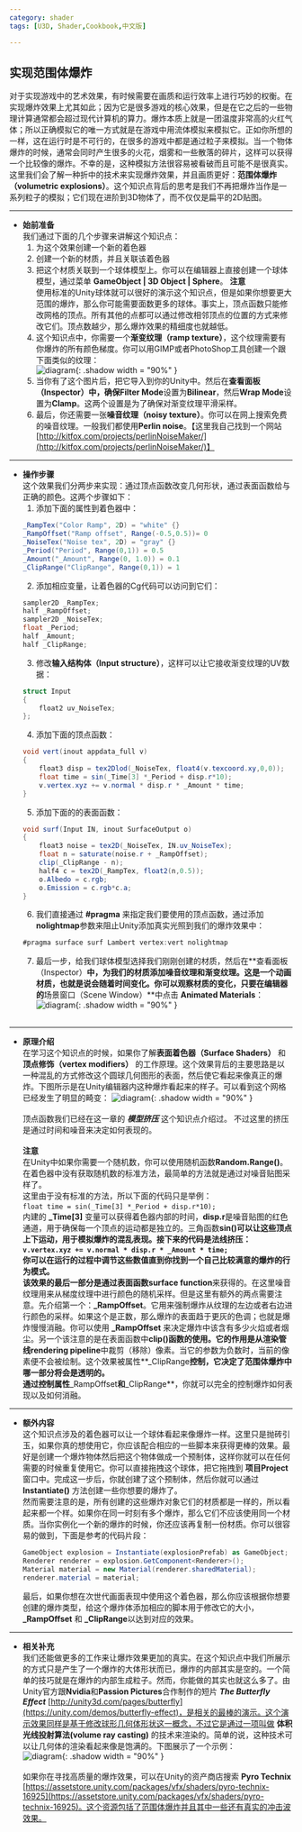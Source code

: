 ```yaml
---
category: shader
tags: [U3D, Shader,Cookbook,中文版]

---
```


## 实现范围体爆炸
对于实现游戏中的艺术效果，有时候需要在画质和运行效率上进行巧妙的权衡。在实现爆炸效果上尤其如此；因为它是很多游戏的核心效果，但是在它之后的一些物理计算通常都会超过现代计算机的算力。爆炸本质上就是一团温度非常高的火红气体；所以正确模拟它的唯一方式就是在游戏中用流体模拟来模拟它。正如你所想的一样，这在运行时是不可行的，在很多的游戏中都是通过粒子来模拟。当一个物体爆炸的时候，通常会同时产生很多的火花，烟雾和一些散落的碎片，这样可以获得一个比较像的爆炸。不幸的是，这种模拟方法很容易被看破而且可能不是很真实。这里我们会了解一种折中的技术来实现爆炸效果，并且画质更好：**范围体爆炸（volumetric explosions）**。这个知识点背后的思考是我们不再把爆炸当作是一系列粒子的模拟；它们现在进阶到3D物体了，而不仅仅是扁平的2D贴图。

*** 

- **始前准备**   
  我们通过下面的几个步骤来讲解这个知识点：
  1. 为这个效果创建一个新的着色器
  2. 创建一个新的材质，并且关联该着色器
  3. 把这个材质关联到一个球体模型上。你可以在编辑器上直接创建一个球体模型，通过菜单 **GameObject \| 3D Object \| Sphere**。 
   **注意**   
   使用标准的Unity球体就可以很好的演示这个知识点，但是如果你想要更大范围的爆炸，那么你可能需要面数更多的球体。事实上，顶点函数只能修改网格的顶点。所有其他的点都可以通过修改相邻顶点的位置的方式来修改它们。顶点数越少，那么爆炸效果的精细度也就越低。   
  4. 这个知识点中，你需要一个**渐变纹理（ramp texture）**，这个纹理需要有你爆炸的所有颜色梯度。你可以用GIMP或者PhotoShop工具创建一个跟下面类似的纹理：   
   ![diagram](https://linkliu.github.io/game-tech-post/assets/img/shader_book/diagram65.png){:  .shadow width = "90%" }
  5. 当你有了这个图片后，把它导入到你的Unity中。然后在**查看面板（Inspector）**中，确保**Filter Mode**设置为**Bilinear**，然后**Wrap Mode**设置为**Clamp**。这两个设置是为了确保对渐变纹理平滑采样。
  6. 最后，你还需要一张**噪音纹理（noisy texture）**。你可以在网上搜索免费的噪音纹理。一般我们都使用**Perlin noise**。【这里我自己找到一个网站[http://kitfox.com/projects/perlinNoiseMaker/](http://kitfox.com/projects/perlinNoiseMaker/)】

*** 

- **操作步骤**   
  这个效果我们分两步来实现：通过顶点函数改变几何形状，通过表面函数给与正确的颜色。这两个步骤如下：
  1. 添加下面的属性到着色器中：
  ``` c#
  _RampTex("Color Ramp", 2D) = "white" {}
  _RampOffset("Ramp offset", Range(-0.5,0.5))= 0
  _NoiseTex("Noise tex", 2D) = "gray" {}
  _Period("Period", Range(0,1)) = 0.5
  _Amount("_Amount", Range(0, 1.0)) = 0.1
  _ClipRange("ClipRange", Range(0,1)) = 1
  ```
  2. 添加相应变量，让着色器的Cg代码可以访问到它们：
  ``` c#
  sampler2D _RampTex;
  half _RampOffset;
  sampler2D _NoiseTex;
  float _Period;
  half _Amount;
  half _ClipRange;
  ```
  3. 修改**输入结构体（Input structure）**，这样可以让它接收渐变纹理的UV数据：
  ``` c#
  struct Input 
  {
      float2 uv_NoiseTex;
  };
  ```
  4. 添加下面的顶点函数：
  ``` c#
  void vert(inout appdata_full v) 
  {
      float3 disp = tex2Dlod(_NoiseTex, float4(v.texcoord.xy,0,0));
      float time = sin(_Time[3] *_Period + disp.r*10);
      v.vertex.xyz += v.normal * disp.r * _Amount * time;
  }
  ```
  5. 添加下面的的表面函数：
  ``` c#
  void surf(Input IN, inout SurfaceOutput o) 
  {
      float3 noise = tex2D(_NoiseTex, IN.uv_NoiseTex);
      float n = saturate(noise.r + _RampOffset);
      clip(_ClipRange - n);
      half4 c = tex2D(_RampTex, float2(n,0.5));
      o.Albedo = c.rgb;
      o.Emission = c.rgb*c.a;
  }
  ```
  6. 我们直接通过 **#pragma** 来指定我们要使用的顶点函数，通过添加 **nolightmap**参数来阻止Unity添加真实光照到我们的爆炸效果中：
  ``` c#
  #pragma surface surf Lambert vertex:vert nolightmap
  ```
  7. 最后一步，给我们球体模型选择我们刚刚创建的材质，然后在**查看面板（Inspector）**中，为我们的材质添加噪音纹理和渐变纹理。这是一个动画材质，也就是说会随着时间变化。你可以观察材质的变化，只要在编辑器的**场景窗口（Scene Window）**中点击 **Animated Materials**：   
  ![diagram](https://linkliu.github.io/game-tech-post/assets/img/shader_book/diagram66.png){:  .shadow width = "90%" }   
  <br>
*** 

- **原理介绍**   
  在学习这个知识点的时候，如果你了解**表面着色器（Surface Shaders）** 和 **顶点修饰（vertex modifiers）** 的工作原理。这个效果背后的主要思路是以一种混乱的方式修改这个圆球几何图形的表面，然后使它看起来像真正的爆炸。下图所示是在Unity编辑器内这种爆炸看起来的样子。可以看到这个网格已经发生了明显的畸变：
  ![diagram](https://linkliu.github.io/game-tech-post/assets/img/shader_book/diagram67.png){:  .shadow width = "90%" }   
  <br>
  顶点函数我们已经在这一章的 ***模型挤压*** 这个知识点介绍过。 不过这里的挤压是通过时间和噪音来决定如何表现的。   
  <br>
  **注意**   
  在Unity中如果你需要一个随机数，你可以使用随机函数**Random.Range()**。在着色器中没有获取随机数的标准方法，最简单的方法就是通过对噪音贴图采样了。   
  这里由于没有标准的方法，所以下面的代码只是举例：   
  `float time = sin(_Time[3] *_Period + disp.r*10);`   
  内建的 **_Time[3]** 变量可以获得着色器内部的时间，**disp.r**是噪音贴图的红色通道，用于确保每一个顶点的运动都是独立的。三角函数**sin()**可以让这些顶点上下运动，用于模拟爆炸的混乱表现。接下来的代码是法线挤压：   
  `v.vertex.xyz += v.normal * disp.r * _Amount * time;`   
  你可以在运行的过程中调节这些数值直到你找到一个自己比较满意的爆炸的行为模式。   
  该效果的最后一部分是通过**表面函数surface function**来获得的。在这里噪音纹理用来从梯度纹理中进行颜色的随机采样。但是这里有额外的两点需要注意。先介绍第一个：**_RampOffset**。它用来强制爆炸从纹理的左边或者右边进行颜色的采样。如果这个是正数，那么爆炸的表面趋于更灰的色调；也就是爆炸慢慢消融。你可以使用 **_RampOffset** 来决定爆炸中该含有多少火焰或者烟尘。另一个该注意的是在表面函数中**clip()**函数的使用。它的作用是从**渲染管线rendering pipeline**中裁剪（移除）像素。当它的参数为负数时，当前的像素便不会被绘制。这个效果被属性**_ClipRange**控制，它决定了范围体爆炸中哪一部分将会是透明的。   
  通过控制属性**_RampOffset**和**_ClipRange**，你就可以完全的控制爆炸如何表现以及如何消融。   

***   
- **额外内容**   
  这个知识点涉及的着色器可以让一个球体看起来像爆炸一样。这里只是抛砖引玉，如果你真的想使用它，你应该配合相应的一些脚本来获得更棒的效果。最好是创建一个爆炸物体然后把这个物体做成一个预制体，这样你就可以在任何需要的时候重复使用它。你可以直接拖拽这个球体，把它拖拽到 **项目Project** 窗口中。完成这一步后，你就创建了这个预制体，然后你就可以通过 **Instantiate()** 方法创建一些你想要的爆炸了。   
  然而需要注意的是，所有创建的这些爆炸对象它们的材质都是一样的，所以看起来都一个样。如果你在同一时刻有多个爆炸，那么它们不应该使用同一个材质。当你实例化一个新的爆炸的时候，你还应该再复制一份材质。你可以很容易的做到，下面是参考的代码片段：   
  ``` c#
  GameObject explosion = Instantiate(explosionPrefab) as GameObject;
  Renderer renderer = explosion.GetComponent<Renderer>();
  Material material = new Material(renderer.sharedMaterial);
  renderer.material = material;
  ```   
  最后，如果你想在次世代画面表现中使用这个着色器，那么你应该根据你想要创建的爆炸类型，给这个爆炸体添加相应的脚本用于修改它的大小，**_RampOffset** 和 **_ClipRange**以达到对应的效果。  

***   
- **相关补充**   
  我们还能做更多的工作来让爆炸效果更加的真实。在这个知识点中我们所展示的方式只是产生了一个爆炸的大体形状而已，爆炸的内部其实是空的。一个简单的技巧就是在爆炸的内部生成粒子。然而，你能做的其实也就这么多了。由Unity官方跟**Nvidia**和**Passion Pictures**合作制作的短片 ***The Butterfly Effect*** [http://unity3d.com/pages/butterfly](https://unity.com/demos/butterfly-effect)，是相关的最棒的演示。这个演示效果同样是基于修改球形几何体形状这一概念，不过它是通过一项叫做 **体积光线投射算法(volume ray casting)** 的技术来渲染的。简单的说，这种技术可以让几何体的渲染看起来像是饱满的。下图展示了一个示例：   
  ![diagram](https://linkliu.github.io/game-tech-post/assets/img/shader_book/diagram68.png){:  .shadow width = "90%" }   
  <br>
  如果你在寻找高质量的爆炸效果，可以在Unity的资产商店搜索 **Pyro Technix** [https://assetstore.unity.com/packages/vfx/shaders/pyro-technix-16925](https://assetstore.unity.com/packages/vfx/shaders/pyro-technix-16925)。这个资源包括了范围体爆炸并且其中一些还有真实的冲击波效果。